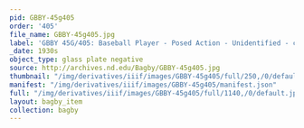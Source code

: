```yaml
---
pid: GBBY-45g405
order: '405'
file_name: GBBY-45g405.jpg
label: 'GBBY 45G/405: Baseball Player - Posed Action - Unidentified - c1930s'
_date: 1930s
object_type: glass plate negative
source: http://archives.nd.edu/Bagby/GBBY-45g405.jpg
thumbnail: "/img/derivatives/iiif/images/GBBY-45g405/full/250,/0/default.jpg"
manifest: "/img/derivatives/iiif/images/GBBY-45g405/manifest.json"
full: "/img/derivatives/iiif/images/GBBY-45g405/full/1140,/0/default.jpg"
layout: bagby_item
collection: bagby
---
```

